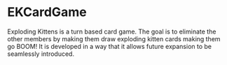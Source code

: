 # EKCardGame
Exploding Kittens is a turn based card game. The goal is to
eliminate the other members by making them draw exploding
kitten cards making them go BOOM!
It is developed in a way that it allows future expansion to be
seamlessly introduced.
